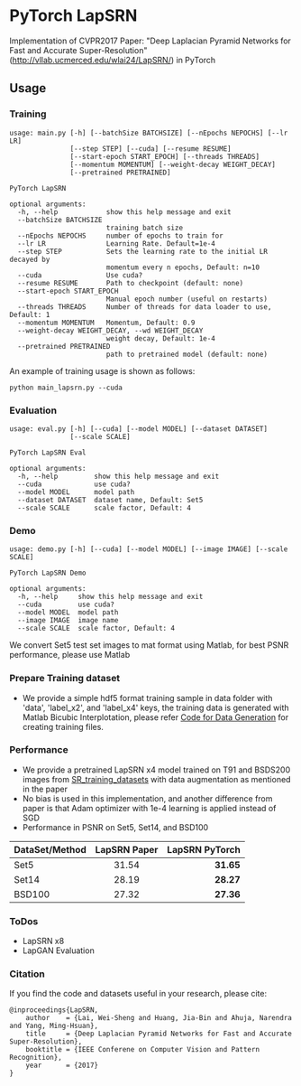 # PyTorch LapSRN
Implementation of CVPR2017 Paper: "Deep Laplacian Pyramid Networks for Fast and Accurate Super-Resolution"(http://vllab.ucmerced.edu/wlai24/LapSRN/) in PyTorch

## Usage
### Training
```
usage: main.py [-h] [--batchSize BATCHSIZE] [--nEpochs NEPOCHS] [--lr LR]
               [--step STEP] [--cuda] [--resume RESUME]
               [--start-epoch START_EPOCH] [--threads THREADS]
               [--momentum MOMENTUM] [--weight-decay WEIGHT_DECAY]
               [--pretrained PRETRAINED]

PyTorch LapSRN

optional arguments:
  -h, --help            show this help message and exit
  --batchSize BATCHSIZE
                        training batch size
  --nEpochs NEPOCHS     number of epochs to train for
  --lr LR               Learning Rate. Default=1e-4
  --step STEP           Sets the learning rate to the initial LR decayed by
                        momentum every n epochs, Default: n=10
  --cuda                Use cuda?
  --resume RESUME       Path to checkpoint (default: none)
  --start-epoch START_EPOCH
                        Manual epoch number (useful on restarts)
  --threads THREADS     Number of threads for data loader to use, Default: 1
  --momentum MOMENTUM   Momentum, Default: 0.9
  --weight-decay WEIGHT_DECAY, --wd WEIGHT_DECAY
                        weight decay, Default: 1e-4
  --pretrained PRETRAINED
                        path to pretrained model (default: none)

```
An example of training usage is shown as follows:
```
python main_lapsrn.py --cuda
```

### Evaluation
```
usage: eval.py [-h] [--cuda] [--model MODEL] [--dataset DATASET]
               [--scale SCALE]

PyTorch LapSRN Eval

optional arguments:
  -h, --help         show this help message and exit
  --cuda             use cuda?
  --model MODEL      model path
  --dataset DATASET  dataset name, Default: Set5
  --scale SCALE      scale factor, Default: 4
```

### Demo
```
usage: demo.py [-h] [--cuda] [--model MODEL] [--image IMAGE] [--scale SCALE]

PyTorch LapSRN Demo

optional arguments:
  -h, --help     show this help message and exit
  --cuda         use cuda?
  --model MODEL  model path
  --image IMAGE  image name
  --scale SCALE  scale factor, Default: 4
```

We convert Set5 test set images to mat format using Matlab, for best PSNR performance, please use Matlab

### Prepare Training dataset
  - We provide a simple hdf5 format training sample in data folder with 'data', 'label_x2', and 'label_x4' keys, the training data is generated with Matlab Bicubic Interplotation, please refer [Code for Data Generation](https://github.com/twtygqyy/pytorch-LapSRN/tree/master/data) for creating training files.

### Performance
  - We provide a pretrained LapSRN x4 model trained on T91 and BSDS200 images from [SR_training_datasets](http://vllab.ucmerced.edu/wlai24/LapSRN/results/SR_testing_datasets.zip) with data augmentation as mentioned in the paper
  - No bias is used in this implementation, and another difference from paper is that Adam optimizer with 1e-4 learning is applied instead of SGD
  - Performance in PSNR on Set5, Set14, and BSD100
  
| DataSet/Method        | LapSRN Paper          | LapSRN PyTorch|
| ------------- |:-------------:| -----:|
| Set5      | 31.54      | **31.65** |
| Set14     | 28.19      | **28.27** |
| BSD100    | 27.32      | **27.36** |

### ToDos
  - LapSRN x8
  - LapGAN Evaluation
  
### Citation

If you find the code and datasets useful in your research, please cite:
    
    @inproceedings{LapSRN,
        author    = {Lai, Wei-Sheng and Huang, Jia-Bin and Ahuja, Narendra and Yang, Ming-Hsuan}, 
        title     = {Deep Laplacian Pyramid Networks for Fast and Accurate Super-Resolution}, 
        booktitle = {IEEE Conferene on Computer Vision and Pattern Recognition},
        year      = {2017}
    }
